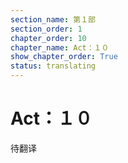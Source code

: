 ```yaml
---
section_name: 第１部
section_order: 1
chapter_order: 10
chapter_name: Act：１０
show_chapter_order: True
status: translating
---
```


# Act：１０
待翻译
